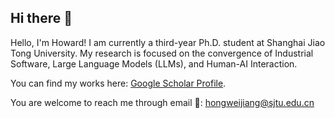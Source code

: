 ## Hi there 👋

Hello, I'm Howard! I am currently a third-year Ph.D. student at Shanghai Jiao Tong University. My research is focused on the convergence of Industrial Software, Large Language Models (LLMs), and Human-AI Interaction.

You can find my works here: [Google Scholar Profile](https://scholar.google.com/citations?user=gRb1K7AAAAAJ\&hl).

You are welcome to reach me through email :e-mail:: <hongweijiang@sjtu.edu.cn>

<!--
**Yuuko-kurisu/Yuuko-kurisu** is a ✨ _special_ ✨ repository because its `README.md` (this file) appears on your GitHub profile.

Here are some ideas to get you started:

- 🔭 I’m currently working on ...
- 🌱 I’m currently learning ...
- 👯 I’m looking to collaborate on ...
- 🤔 I’m looking for help with ...
- 💬 Ask me about ...
- 📫 How to reach me: ...
- 😄 Pronouns: ...
- ⚡ Fun fact: ...
-->
